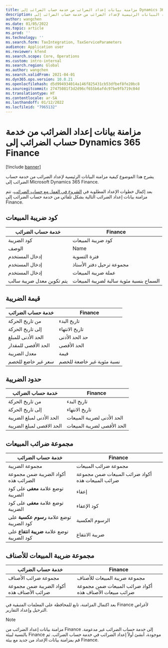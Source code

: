 ```yaml
---
title: مزامنة بيانات إعداد الضرائب من خدمة حساب الضرائب‬ إلى Dynamics 365 Finance
description: يشرح هذا الموضوع كيفية مزامنة البيانات الرئيسية لإعداد الضرائب من خدمة حساب الضرائب إلى Microsoft Dynamics 365 Finance.
author: wangchen
ms.date: 01/05/2022
ms.topic: article
ms.prod: ''
ms.technology: ''
ms.search.form: TaxIntegration, TaxServiceParameters
audience: Application user
ms.reviewer: kfend
ms.search.scope: Core, Operations
ms.custom: intro-internal
ms.search.region: Global
ms.author: wangchen
ms.search.validFrom: 2021-04-01
ms.dyn365.ops.version: 10.0.21
ms.openlocfilehash: d5d994934014a146f825431cb53dfbef8fe20bc8
ms.sourcegitcommit: 27475081f3d2d96cf655b6afdc97be9fb719c04d
ms.translationtype: HT
ms.contentlocale: ar-SA
ms.lasthandoff: 01/12/2022
ms.locfileid: "7965132"
---
```

# <a name="sync-the-tax-setup-from-the-tax-calculation-service-to-dynamics-365-finance"></a>مزامنة بيانات إعداد الضرائب من خدمة حساب الضرائب‬ إلى Dynamics 365 Finance

[!include [banner](../includes/banner.md)]

يشرح هذا الموضوع كيفية مزامنة البيانات الرئيسية لإعداد الضرائب من خدمة حساب الضرائب إلى Microsoft Dynamics 365 Finance.

بعد إكمال خطوات الإعداد المطلوبة في [الشروع في العمل مع حساب الضرائب‬](global-get-started-with-tax-calculation-service.md)، تتم مزامنة بيانات إعداد الضرائب التالية بشكل تلقائي من خدمة حساب الضرائب إلى Finance.

## <a name="sales-tax-code"></a>كود ضريبة المبيعات

| خدمة حساب الضرائب           | Finance                             |
| --------------------------------- | ----------------------------------- |
| كود الضريبة‬                          | كود ضريبة المبيعات                      |
| ‏‏الوصف‬                       | Name                                |
| إدخال المستخدم                        | فترة التسوية                   |
| إدخال المستخدم                        | مجموعة ترحيل دفتر الأستاذ                |
| إدخال المستخدم                        | عملة ضريبة المبيعات                  |
| يتم تكوين معدل ضريبة سالب | السماح بنسبة مئوية سالبة لضريبة المبيعات |

## <a name="tax-value"></a>قيمة الضريبة

| خدمة حساب الضرائب | Finance                   |
| ----------------------- | ------------------------- |
| من تاريخ الحركة   | تاريخ البدء                 |
| إلى تاريخ الحركة     | تاريخ الانتهاء                   |
| الحد الأدنى للمبلغ          | حد الحد الأدنى             |
| الحد الأقصى للمقدار          | الحد الأقصى             |
| معدل الضريبة                | قيمة                     |
| سعر غير خاضع للخصم     | نسبة مئوية غير خاضعة للخصم |

## <a name="tax-limits"></a>حدود الضريبة

| خدمة حساب الضرائب | Finance           |
| ----------------------- | ----------------- |
| من تاريخ الحركة   | تاريخ البدء         |
| إلى تاريخ الحركة     | تاريخ الانتهاء           |
| الحد الأدنى لمبلغ الضريبة      | الحد الأدنى لضريبة المبيعات |
| الحد الاقصى لمبلغ الضريبة      | الحد الأقصى لضريبة المبيعات |

## <a name="sales-tax-group"></a>مجموعة ضرائب المبيعات

| خدمة حساب الضرائب                         | Finance                                    |
| ----------------------------------------------- | ------------------------------------------ |
| مجموعة الضريبة                                       | مجموعة ضرائب المبيعات                            |
| أكواد الضريبة ضمن مجموعة الضرائب هذه                  | أكواد ضرائب المبيعات ضمن مجموعة ضرائب المبيعات هذه |
| توضع علامة **معفى** على كود الضريبة         | إعفاء                                     |
| توضع علامة **معفى** على كود الضريبة         | كود الإعفاء                                |
| توضع علامة **رسوم عكسية** على كود الضريبة | الرسوم العكسية                             |
| توضع علامة **ضريبة انتفاع** على كود الضريبة        | ضريبة الانتفاع                                    |

## <a name="item-sales-tax-group"></a>مجموعة ضريبة المبيعات للأصناف

| خدمة حساب الضرائب             | Finance                                         |
| ----------------------------------- | ----------------------------------------------- |
| مجموعة ضرائب الأصناف                      | مجموعة ضريبة المبيعات للأصناف                            |
| أكواد الضريبة ضمن مجموعة ضرائب الأصناف هذه | أكواد ضرائب المبيعات ضمن مجموعة ضرائب مبيعات الأصناف هذه |

بعد اكتمال المزامنة، تابع للمحافظة على المعلمات المتبقية في Finance لأغراض الترحيل وإعداد التقارير.

> [!NOTE]
> مزامنة بيانات إعداد الضرائب من Finance إلى خدمة حساب الضرائب غير مدعومة. بالنسبة لبيئة Finance موجودة، أنشئ أولاً إعداد الضرائب في خدمة حساب الضرائب. ثم قم بمزامنة بيانات الإعداد من جديد مع بيئة Finance.
